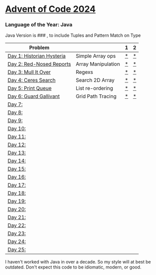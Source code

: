 # [Advent of Code 2024](https://adventofcode.com/2024)

### Language of the Year: Java

Java Version is ### , to include Tuples and Pattern Match on Type

| Problem                                                          |                    | 1                                                                                        | 2                                                                                        |
|------------------------------------------------------------------|--------------------|------------------------------------------------------------------------------------------|------------------------------------------------------------------------------------------|
| [Day 1: Historian Hysteria](https://adventofcode.com/2024/day/1) | Simple Array ops   | [*](https://github.com/dnabre/advent_2024/blob/master/src/main/java/aoc_2024/Day01.)     | [*](https://raw.githubusercontent.com/dnabre/advent_2024/master/aoc_1.java)              |
| [Day 2: Red-Nosed Reports](https://adventofcode.com/2024/day/2)  | Array Manipulation | [*](https://github.com/dnabre/advent_2024/blob/master/src/main/java/aoc_2024/Day02.java) | [*](https://github.com/dnabre/advent_2024/blob/master/src/main/java/aoc_2024/Day2.java)  |
| [Day 3: Mull It Over ](https://adventofcode.com/2024/day/3)      | Regexs             | [*](https://github.com/dnabre/advent_2024/blob/master/src/main/java/aoc_2024/Day03.java) | [*](https://github.com/dnabre/advent_2024/blob/master/src/main/java/aoc_2024/Day3.java)  |
| [Day 4: Ceres Search ](https://adventofcode.com/2024/day/4)      | Search 2D Array    | [*](https://github.com/dnabre/advent_2024/blob/master/src/main/java/aoc_2024/Day04.java) | [*](https://github.com/dnabre/advent_2024/blob/master/src/main/java/aoc_2024/Day4.java)  |
| [Day 5: Print Queue](https://adventofcode.com/2024/day/5)                   | List re-ordering   | [*](https://github.com/dnabre/advent_2024/blob/master/src/main/java/aoc_2024/Day05.java) | [*](https://github.com/dnabre/advent_2024/blob/master/src/main/java/aoc_2024/Day5.java)  |
| [Day 6: Guard Gallivant](https://adventofcode.com/2024/day/6)                   | Grid Path Tracing  | [*](https://github.com/dnabre/advent_2024/blob/master/src/main/java/aoc_2024/Day06.java) | [* ](https://github.com/dnabre/advent_2024/blob/master/src/main/java/aoc_2024/Day6.java) |
| [Day 7: ](https://adventofcode.com/2024/day/7)                   |                    | [ ](https://github.com/dnabre/advent_2024/blob/master/src/main/java/aoc_2024/Day07.java) | [ ](https://github.com/dnabre/advent_2024/blob/master/src/main/java/aoc_2024/Day7.java)  |
| [Day 8: ](https://adventofcode.com/2024/day/8)                   |                    | [ ](https://github.com/dnabre/advent_2024/blob/master/src/main/java/aoc_2024/Day08.java) | [ ](https://github.com/dnabre/advent_2024/blob/master/src/main/java/aoc_2024/Day8.java)  |
| [Day 9: ](https://adventofcode.com/2024/day/9)                   |                    | [ ](https://github.com/dnabre/advent_2024/blob/master/src/main/java/aoc_2024/Day09.java) | [ ](https://github.com/dnabre/advent_2024/blob/master/src/main/java/aoc_2024/Day9.java)  |
| [Day 10:](https://adventofcode.com/2024/day/10)                  |                    | [ ](https://github.com/dnabre/advent_2024/blob/master/src/main/java/aoc_2024/Day10.java) | [ ](https://github.com/dnabre/advent_2024/blob/master/src/main/java/aoc_2024/Day10.java) |
| [Day 11:](https://adventofcode.com/2024/day/11)                  |                    | [ ](https://github.com/dnabre/advent_2024/blob/master/src/main/java/aoc_2024/Day11.java) | [ ](https://github.com/dnabre/advent_2024/blob/master/src/main/java/aoc_2024/Day11.java) |
| [Day 12:](https://adventofcode.com/2024/day/12)                  |                    | [ ](https://github.com/dnabre/advent_2024/blob/master/src/main/java/aoc_2024/Day12.java) | [ ](https://github.com/dnabre/advent_2024/blob/master/src/main/java/aoc_2024/Day12.java) |
| [Day 13:](https://adventofcode.com/2024/day/13)                  |                    | [ ](https://github.com/dnabre/advent_2024/blob/master/src/main/java/aoc_2024/Day13.java) | [ ](https://github.com/dnabre/advent_2024/blob/master/src/main/java/aoc_2024/Day13.java) |
| [Day 14:](https://adventofcode.com/2024/day/14)                  |                    | [ ](https://github.com/dnabre/advent_2024/blob/master/src/main/java/aoc_2024/Day14.java) | [ ](https://github.com/dnabre/advent_2024/blob/master/src/main/java/aoc_2024/Day14.java) |
| [Day 15:](https://adventofcode.com/2024/day/15)                  |                    | [ ](https://github.com/dnabre/advent_2024/blob/master/src/main/java/aoc_2024/Day15.java) | [ ](https://github.com/dnabre/advent_2024/blob/master/src/main/java/aoc_2024/Day15.java) |
| [Day 16:](https://adventofcode.com/2024/day/16)                  |                    | [ ](https://github.com/dnabre/advent_2024/blob/master/src/main/java/aoc_2024/Day16.java) | [ ](https://github.com/dnabre/advent_2024/blob/master/src/main/java/aoc_2024/Day16.java) |
| [Day 17:](https://adventofcode.com/2024/day/17)                  |                    | [ ](https://github.com/dnabre/advent_2024/blob/master/src/main/java/aoc_2024/Day17.java) | [ ](https://github.com/dnabre/advent_2024/blob/master/src/main/java/aoc_2024/Day17.java) |
| [Day 18:](https://adventofcode.com/2024/day/18)                  |                    | [ ](https://github.com/dnabre/advent_2024/blob/master/src/main/java/aoc_2024/Day18.java) | [ ](https://github.com/dnabre/advent_2024/blob/master/src/main/java/aoc_2024/Day18.java) |
| [Day 19: ](https://adventofcode.com/2024/day/19)                 |                    | [ ](https://github.com/dnabre/advent_2024/blob/master/src/main/java/aoc_2024/Day19.java) | [ ](https://github.com/dnabre/advent_2024/blob/master/src/main/java/aoc_2024/Day19.java) |
| [Day 20: ](https://adventofcode.com/2024/day/20)                 |                    | [ ](https://github.com/dnabre/advent_2024/blob/master/src/main/java/aoc_2024/Day20.java) | [ ](https://github.com/dnabre/advent_2024/blob/master/src/main/java/aoc_2024/Day20.java) |
| [Day 21:](https://adventofcode.com/2024/day/21)                  |                    | [ ](https://github.com/dnabre/advent_2024/blob/master/src/main/java/aoc_2024/Day21.java) | [ ](https://github.com/dnabre/advent_2024/blob/master/src/main/java/aoc_2024/Day21.java) |
| [Day 22:](https://adventofcode.com/2024/day/22)                  |                    | [ ](https://github.com/dnabre/advent_2024/blob/master/src/main/java/aoc_2024/Day22.java) | [ ](https://github.com/dnabre/advent_2024/blob/master/src/main/java/aoc_2024/Day22.java) |
| [Day 23: ](https://adventofcode.com/2024/day/23)                 |                    | [ ](https://github.com/dnabre/advent_2024/blob/master/src/main/java/aoc_2024/Day23.java) | [ ](https://github.com/dnabre/advent_2024/blob/master/src/main/java/aoc_2024/Day23.java) |
| [Day 24: ](https://adventofcode.com/2024/day/24)                 |                    | [ ](https://github.com/dnabre/advent_2024/blob/master/src/main/java/aoc_2024/Day24.java) | [ ](https://github.com/dnabre/advent_2024/blob/master/src/main/java/aoc_2024/Day24.java) |
| [Day 25: ](https://adventofcode.com/2024/day/25)                 |                    | [ ](https://github.com/dnabre/advent_2024/blob/master/src/main/java/aoc_2024/Day25.java) | [ ](https://raw.githubusercontent.com/dnabre/advent_2024/master/aoc_25.java)             |

I haven't worked with Java in over a decade. So my style will at best be outdated. Don't expect this code to be
idiomatic, modern, or good.


